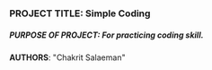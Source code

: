 ### PROJECT TITLE: Simple Coding

##### PURPOSE OF PROJECT: For practicing coding skill.
**AUTHORS**: "Chakrit Salaeman"

